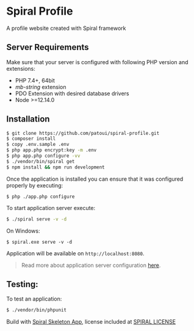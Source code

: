# Spiral Profile

A profile website created with Spiral framework 

Server Requirements
--------
Make sure that your server is configured with following PHP version and extensions:
* PHP 7.4+, 64bit
* *mb-string* extension
* PDO Extension with desired database drivers
* Node >=12.14.0

Installation
--------
```bash
$ git clone https://github.com/patoui/spiral-profile.git
$ composer install
$ copy .env.sample .env
$ php app.php encrypt:key -m .env
$ php app.php configure -vv
$ ./vendor/bin/spiral get
$ npm install && npm run development
```

Once the application is installed you can ensure that it was configured properly by executing:

```
$ php ./app.php configure
```

To start application server execute:

```bash
$ ./spiral serve -v -d
```

On Windows:

```$xslt
$ spiral.exe serve -v -d
```

Application will be available on `http://localhost:8080`.

> Read more about application server configuration [here](https://roadrunner.dev/docs).

Testing:
--------
To test an application:

```bash
$ ./vendor/bin/phpunit
```

Build with [Spiral Skeleton App](https://github.com/spiral/app), license included at [SPIRAL LICENSE](./SPIRAL-LICENSE)
